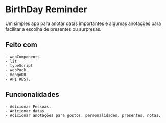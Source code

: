 # BirthDay Reminder
Um simples app para anotar datas importantes e algumas anotações para facilitar a escolha de presentes ou surpresas.

## Feito com
    - webComponents
    - lit
    - typeScript
    - webPack
    - mongoDB
    - API REST.

## Funcionalidades
    - Adicionar Pessoas.
    - Adicionar datas.
    - Adicionar anotações para gostos, personalidades, presentes, notas.
